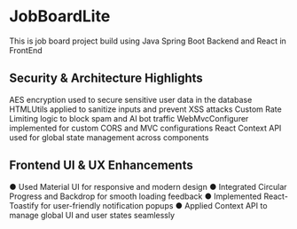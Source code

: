 # JobBoardLite
This is job board project build using Java Spring Boot Backend and React in FrontEnd

## Security & Architecture Highlights
AES encryption used to secure sensitive user data in the 
database
HTMLUtils applied to sanitize inputs and prevent XSS 
attacks
Custom Rate Limiting logic to block spam and AI bot traffic
WebMvcConfigurer implemented for custom CORS and 
MVC configurations
React Context API used for global state management 
across components

## Frontend UI & UX Enhancements
● Used Material UI for responsive and modern design
● Integrated Circular Progress and Backdrop for smooth 
loading feedback
● Implemented React-Toastify for user-friendly notification 
popups
● Applied Context API to manage global UI and user states 
seamlessly

